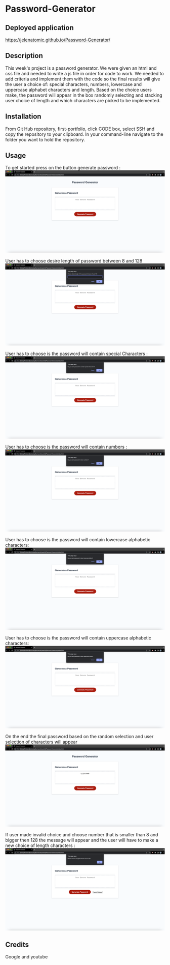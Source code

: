 # Password-Generator

## Deployed application
https://jelenatomic.github.io/Password-Generator/
    
## Description
This week's project is a password generator. 
We were given an html and css file and needed to write a js file in order for code to work.
We needed to add criteria and implement them with the code so the final results will give the user a choice of: 
special characters, numbers, lowercase and uppercase alphabet characters and length.
Based on the choice users make, the password will appear in the box randomly selecting and stacking user choice of length and which characters are picked to be implemented.

## Installation
From Git Hub repository, first-portfolio, click CODE box, select SSH and copy the repository to your clipboard.  In your command-line navigate to the folder you want to hold the repository. 

## Usage
To get started press on the button generate password :
![](./assets/readme%20pcs/generate%20pass.png)

User has to choose desire length of password between 8 and 128
![](./assets/readme%20pcs/length.png)

User has to choose is the password will contain special Characters :
![](./assets/readme%20pcs/special%20char.png)

User has to choose is the password will contain numbers :
![](./assets/readme%20pcs/numbers.png)

User has to choose is the password will contain lowercase alphabetic characters:
![](./assets/readme%20pcs/lowercase.png)

User has to choose is the password will contain uppercase alphabetic characters:
![](./assets/readme%20pcs/uppercase.png)

On the end the final password based on the random selection and user selection of characters will appear
![](./assets/readme%20pcs/final%20pass.png)

If user made invalid choice and choose number that is smaller than 8 and bigger then 128 the message will appear and the user will have to make a new choice of length characters :
![](./assets/readme%20pcs/error.png)

## Credits
Google and youtube
